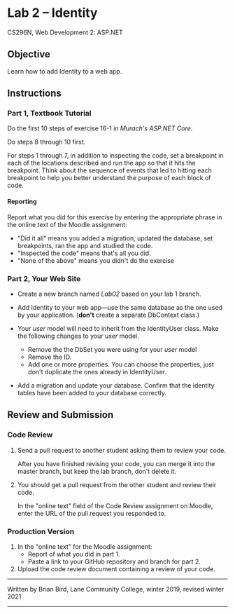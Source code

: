 # Lab 2 – Identity

CS296N, Web Development 2: ASP.NET



## Objective

Learn how to add Identity to a web app.



## Instructions

### Part 1, Textbook Tutorial

Do the first 10 steps of exercise 16-1 in *Murach's ASP.NET Core*.

Do steps 8 through 10 first.

For steps 1 through 7, in addition to inspecting the code, set a breakpoint in each of the locations described and run the app so that it hits the breakpoint. Think about the sequence of events that led to hitting each breakpoint to help you better understand the purpose of each block of code.

#### Reporting

Report what you did for this exercise by entering the appropriate phrase in the online text of the Moodle assignment:

- "Did it all" means you added a migration, updated the database, set breakpoints, ran the app and studied the code.
- "Inspected the code" means that's all you did.
- "None of the above" means you didn't do the exercise

### Part 2, Your Web Site

-   Create a new branch named *Lab02* based on your lab 1 branch.

-   Add Identity to your web app&mdash;use the same database as the one used by your application. (**don't** create a separate DbContext class.)

- Your *user* model will need to inherit from the IdentityUser class. Make the following changes to your *user* model.

  -   Remove the the DbSet you were using for your *user* model
  -   Remove the ID.
  -   Add one or more properties. You can choose the properties, just don't duplicate the ones already in IdentityUser. 

-   Add a migration and update your database. Confirm that the identity tables have been added to your database correctly.

    

## Review and Submission

### Code Review

1. Send a pull request to another student asking them to review your code. 

   After you have finished revising your code, you can merge it into the master branch, but keep the lab branch, don't delete it.

2. You should get a pull request from the other student and review their code.

   In the "online text" field of the Code Review assignment on Moodle, enter the URL of the pull request you responded to.

### Production Version

1.  In the "online text" for the Moodle assignment:
    - Report of what you did in part 1.
    - Paste a link to your GitHub repository and branch for part 2.
2.  Upload the code review document containing a review of your code.

  

------

Written by Brian Bird, Lane Community College, winter 2019, revised winter 2021

------

